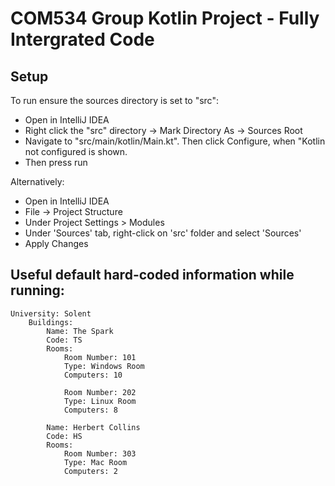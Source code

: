 # COM534 Group Kotlin Project - Fully Intergrated Code

## Setup

To run ensure the sources directory is set to "src":
- Open in IntelliJ IDEA
- Right click the "src" directory -> Mark Directory As -> Sources Root
- Navigate to "src/main/kotlin/Main.kt". Then click Configure, when "Kotlin not configured is shown.
- Then press run

Alternatively:
- Open in IntelliJ IDEA
- File -> Project Structure
- Under Project Settings > Modules
- Under 'Sources' tab, right-click on 'src' folder and select 'Sources'
- Apply Changes

## Useful default hard-coded information while running:

```
University: Solent
    Buildings:
        Name: The Spark
        Code: TS
        Rooms:
            Room Number: 101
            Type: Windows Room
            Computers: 10
 
            Room Number: 202
            Type: Linux Room
            Computers: 8
 
        Name: Herbert Collins
        Code: HS
        Rooms:
            Room Number: 303
            Type: Mac Room
            Computers: 2
```